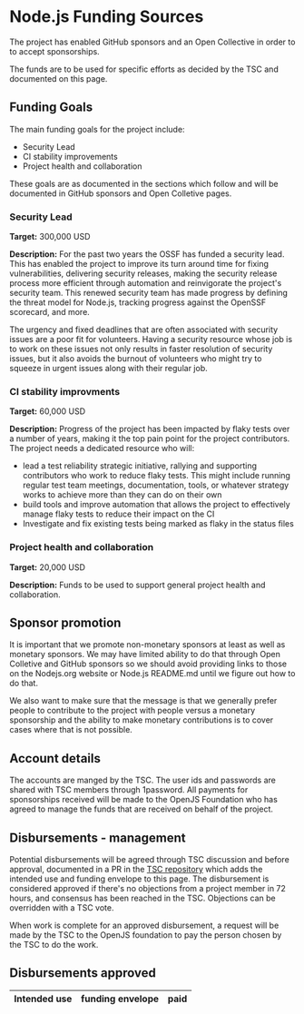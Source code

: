 # Node.js Funding Sources

The project has enabled GitHub sponsors and an Open Collective
in order to to accept sponsorships.

The funds are to be used for specific efforts as decided by the TSC and
documented on this page.

## Funding Goals

The main funding goals for the project include:
* Security Lead
* CI stability improvements
* Project health and collaboration

These goals are as documented in the sections which follow and will
be documented in GitHub sponsors and Open Colletive pages.

### Security Lead

**Target:** 300,000 USD

**Description:** For the past two years the OSSF has funded a security
lead. This has enabled the project to improve its turn around time for fixing
vulnerabilities, delivering security releases, making the security release
process more efficient through automation and reinvigorate the project's
security team.  This renewed security team has made progress by
defining the threat model for Node.js, tracking progress against the
OpenSSF scorecard, and more.

The urgency and fixed deadlines that are often associated with security issues
are a poor fit for volunteers. Having a security resource whose job is to
work on these issues not only results in faster resolution of security issues,
but it also avoids the burnout of volunteers who might try to squeeze in
urgent issues along with their regular job.

### CI stability improvments

**Target:** 60,000 USD

**Description:** Progress of the project has been impacted by flaky tests over
a number of years, making it the top pain point for the project contributors.
The project needs a dedicated resource who will:
* lead a test reliability strategic initiative, rallying and supporting
  contributors who work to reduce flaky tests. This might include running
  regular test team meetings, documentation, tools, or whatever strategy
  works to achieve more than they can do on their own
* build tools and improve automation that allows
  the project to effectively manage flaky tests to reduce their impact on the CI
* Investigate and fix existing tests being marked as flaky in the status files

### Project health and collaboration

**Target:** 20,000 USD

**Description:** Funds to be used to support general project health
and collaboration.

## Sponsor promotion

It is important that we promote non-monetary sponsors at least as well as
monetary sponsors. We may have limited ability to do that through Open
Colletive and GitHub sponsors so we should avoid providing links to those
on the Nodejs.org website or Node.js README.md until we figure out
how to do that.

We also want to make sure that the message is that we generally prefer
people to contribute to the project with people versus a monetary sponsorship
and the ability to make monetary contributions is to cover cases where
that is not possible.

## Account details

The accounts are manged by the TSC. The user ids and passwords
are shared with TSC members through 1password. All payments for
sponsorships received will be made to the OpenJS Foundation who has
agreed to manage the funds that are received on behalf of the project.

## Disbursements - management

Potential disbursements will be agreed through TSC discussion
and before approval, documented in a PR in the
[TSC repository](https://github.com/nodejs/TSC) which adds
the intended use and funding envelope to this page. The disbursement
is considered approved if there's no objections from a project member in 72 hours,
and consensus has been reached in the TSC. Objections can be overridden with a TSC vote.

When work is complete for an approved disbursement, a request will be
made by the TSC to the OpenJS foundation to pay the person chosen by
the TSC to do the work.

## Disbursements approved

| Intended use                             | funding envelope   | paid         |
|------------------------------------------|--------------------|--------------|
